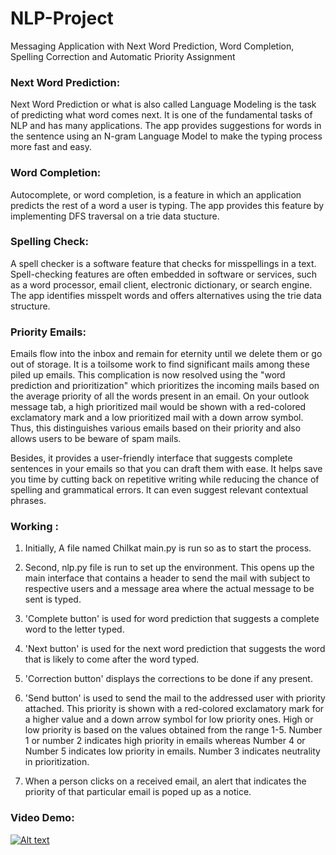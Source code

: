 # NLP-Project
Messaging Application with Next Word Prediction, Word Completion, Spelling Correction and Automatic Priority Assignment

### Next Word Prediction:

Next Word Prediction or what is also called Language Modeling is the task of predicting what word comes next. It is one of the fundamental tasks of NLP and has many applications. The app provides suggestions for words in the sentence using an N-gram Language Model to make the typing process more fast and easy.

### Word Completion:

Autocomplete, or word completion, is a feature in which an application predicts the rest of a word a user is typing. The app provides this feature by implementing DFS traversal on a trie data stucture.

### Spelling Check:

A spell checker is a software feature that checks for misspellings in a text. Spell-checking features are often embedded in software or services, such as a word processor, email client, electronic dictionary, or search engine. The app identifies misspelt words and offers alternatives using the trie data structure.

### Priority Emails:

Emails flow into the inbox and remain for eternity until we delete them or go out of storage. It is a toilsome work to find significant mails among these piled up emails. This complication is now resolved using the "word prediction and prioritization" which prioritizes the incoming mails based on the average priority of all the words present in an email. On your outlook message tab, a high prioritized mail would be shown with a red-colored exclamatory mark and a low prioritized mail with a down arrow symbol. Thus, this distinguishes various emails based on their priority and also allows users to be beware of spam mails.

Besides, it provides a user-friendly interface that suggests complete sentences in your emails so that you can draft them with ease. It helps save you time by cutting back on repetitive writing while reducing the chance of spelling and grammatical errors. It can even suggest relevant contextual phrases.

### Working :

1. Initially, A file named Chilkat main.py is run so as to start the process.

2. Second, nlp.py file is run to set up the environment. This opens up the main interface that contains a header to send the mail with subject to respective users and a message area where the actual message to be sent is typed.

3. 'Complete button' is used for word prediction that suggests a complete word to the letter typed.

4. 'Next button' is used for the next word prediction that suggests the word that is likely to come after the word typed.

5. 'Correction button' displays the corrections to be done if any present.

6. 'Send button' is used to send the mail to the addressed user with priority attached. This priority is shown with a red-colored exclamatory mark for a higher value and a down arrow symbol for low priority ones. High or low priority is based on the values obtained from the range 1-5. Number 1 or number 2 indicates high priority in emails whereas Number 4 or Number 5 indicates low priority in emails. Number 3 indicates neutrality in prioritization.

7. When a person clicks on a received email, an alert that indicates the priority of that particular email is poped up as a notice.

### Video Demo:
[![Alt text](https://i9.ytimg.com/vi/ExurprktAm8/mq2.jpg?sqp=CLj56_cF&rs=AOn4CLDA7pBadPs1Vk32_fftAdcYQhQlJg)](https://www.youtube.com/watch?v=ExurprktAm8)
